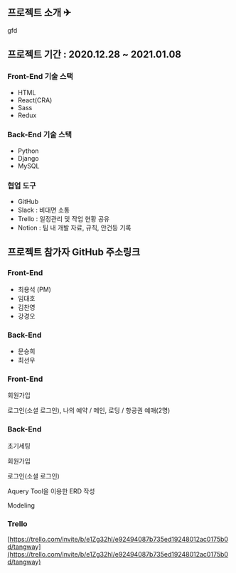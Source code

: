 ## 프로젝트 소개 ✈
gfd
## 프로젝트 기간 : 2020.12.28 ~ 2021.01.08

### Front-End 기술 스택

- HTML
- React(CRA)
- Sass
- Redux

### Back-End 기술 스택

- Python
- Django
- MySQL

### 협업 도구

- GitHub
- Slack : 비대면 소통
- Trello : 일정관리 및 작업 현황 공유
- Notion : 팀 내 개발 자료, 규칙, 안건등 기록

## 프로젝트 참가자 GitHub 주소링크

### Front-End

- 최용석 (PM)
- 임대호
- 김찬영
- 강경오

### Back-End

- 문승희
- 최선우

### Front-End

회원가입

로그인(소셜 로그인), 나의 예약 /  메인, 로딩  /  항공권 예매(2명)

### Back-End

초기세팅

회원가입

로그인(소셜 로그인)

Aquery Tool을 이용한 ERD 작성

Modeling

### Trello

[https://trello.com/invite/b/e1Zg32hl/e92494087b735ed19248012ac0175b0d/tangway](https://trello.com/invite/b/e1Zg32hl/e92494087b735ed19248012ac0175b0d/tangway)
